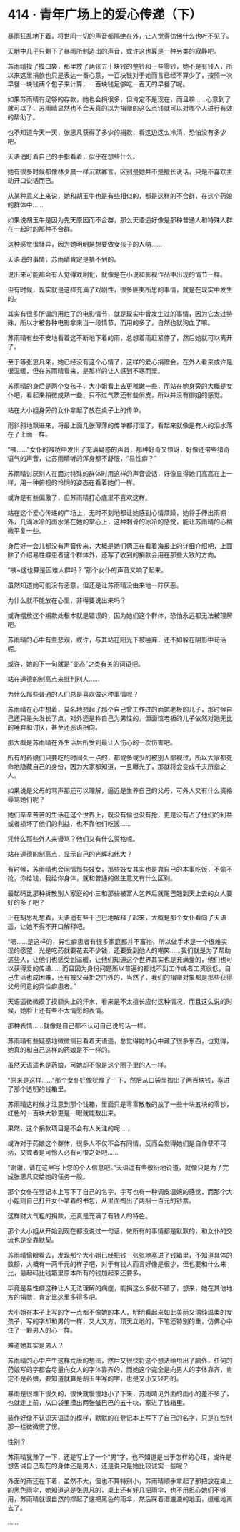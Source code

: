 <link rel="stylesheet" href="../styles/text.css"/>
<h1>414 · 青年广场上的爱心传递（下）</h1>

暴雨狂乱地下着，将世间一切的声音都隔绝在外，让人觉得仿佛什么也听不见了。

天地中几乎只剩下了暴雨所制造出的声音，或许这也算是一种另类的寂静吧。

苏雨晴摸了摸口袋，那里放了两张五十块钱的整钞和一些零钞，她不是有钱人，所以来这里捐款也只是表达一番心意，一百块钱对于她而言已经不算少了，按照一次早餐一块钱两个包子来计算，一百块钱足够吃一百天的早餐了呢。

如果苏雨晴有足够的存款，她也会捐很多，但肯定不是现在，而且嘛……心意到了就可以了，苏雨晴显然也不会天真的以为捐赠的这么点钱就可以对哪个人进行有效的帮助了。

也不知道今天一天，张思凡获得了多少的捐款，看这边这么冷清，恐怕没有多少吧。

天语遥盯着自己的手指看着，似乎在想些什么。

她有很多时候都像林夕晨一样沉默寡言，区别是她并不是擅长说话，只是不喜欢主动开口说话而已。

从某种意义上来说，她和胡玉牛也是有些相似的，都是这样的不合群，在这个药娘的群体中……

如果说胡玉牛是因为先天原因而不合群，那么天语遥好像是那种普通人和特殊人群在一起时的那种不合群。

这种感觉很怪异，因为她明明是想要做女孩子的人呐……

天语遥的事情，苏雨晴肯定是猜不到的。

说出来可能都会有人觉得戏剧化，就像是在小说和影视作品中出现的情节一样。

但有时候，现实就是这样充满了戏剧性，很多匪夷所思的事情，就是在现实中发生的。

其实有很多所谓的用烂了的电影情节，就是现实中曾发生过的事情，因为它太过特殊，所以才被各种电影拿来当一段情节，而用的多了，自然也就狗血了嘛。

苏雨晴有些不安地看着这不断地下着的雨，总想着雨赶紧停了，然后她就可以离开了。

至于等张思凡来，她已经没有这个心情了，这样的爱心捐赠会，在外人看来或许是很温暖，但在苏雨晴看来，是那样的让人感到不寒而栗。

苏雨晴的身后是两个女孩子，大小姐看上去更稚嫩一些，而站在她身旁的大概是女仆吧，看起来稍微成熟一些，只不过气质还有些俏皮，所以并没有御姐的感觉。

站在大小姐身旁的女仆拿起了放在桌子上的传单。

雨斜斜地飘进来，将最上面几张薄薄的传单都打湿了，看起来就像是有人的泪水落在了上面一样。

“咦……”女仆的喉咙中发出了充满疑惑的声音，那种好奇又惊讶，好像还带些猎奇语气的声音，让苏雨晴听的浑身都不舒服，“易性癖？”

苏雨晴讨厌别人在面对特殊的群体时用这样的声音说话，好像显得她们高高在上一样，用一种俯视的怜悯的姿态在看着她们一样。

或许是有些偏激了，但苏雨晴打心底里不喜欢这样。

站在这个爱心传递的广场上，无时不刻地都让她感到心情烦躁，她将手伸出雨棚外，几滴冰冷的雨水落在她的掌心上，这种刺骨的冰冷的感觉，能让苏雨晴的心稍微平复一些。

身后好一会儿都没有声音传来，大概是她们俩正在看着海报上的详细介绍吧，上面除了介绍易性癖患者这个群体外，还写了收到的捐款会用在那些大致的方向。

“咦\~这也算是困难人群吗？”那个女仆的声音又响了起来。

虽然知道她可能没有恶意，但还是让苏雨晴没由来地一阵厌恶。

为什么就不能放在心里，非得要说出来吗？

或许摆放这个捐款处根本就是错误的，因为她们这个群体，恐怕永远都无法被理解吧。

苏雨晴的心中有些悲观，或许，与其站在阳光下被唾弃，还不如躲在阴影中苟活呢。

或许，她的下一句就是“变态”之类有关的词语吧。

站在道德的制高点来批判别人……

为什么那些普通的人们总是喜欢做这种事情呢？

苏雨晴在心中想着，莫名地想起了那个自己曾工作过的面馆老板的儿子，那时候自己还只是头发长了点，对外还是称自己为男性的，但面馆老板的儿子依然对她无比的唾弃和讨厌，甚至还恶语相向。

那大概是苏雨晴在外生活后所受到最让人伤心的一次伤害吧。

所有的药娘们只要吃的时间久一点的，都或多或少的被别人鄙视过，所以大家都死命地隐藏自己的身份，因为大家都知道，一旦曝光了，那就将会变成千夫所指之人。

如果说是父母的骂声那还可以理解，逼近是生养自己的父母，可外人又有什么资格辱骂她们呢？

她们辛辛苦苦的生活在这个世界上，既没有偷也没有抢，更是没有占了他们的利益或者损坏了他们的利益，也不靠他们吃饭……

凭什么那些外人来谩骂？他们又有什么资格呢。

站在道德的制高点，显示自己的光辉和伟大？

有时候，苏雨晴也会同情那些妓女，那些妓女其实也是靠自己的本事吃饭，不偷不抢，你给钱，我给你身体，就和普通的做生意又有什么区别。

最起码比那种拆散别人家庭的小三和那些被富人包养后就尾巴翘到天上去的女人要好的多了吧？

正在胡思乱想着，天语遥有些干巴巴地解释了起来，大概是那个女仆看向了天语遥，让她不得不开口解释吧。

“嗯……是这样的，异性癖患者有很多家庭都并不富裕，所以做手术是一个很难实现的愿望，光是吃药就要花去不少钱，还要受到他人的嘲笑……我们就是为了帮助这些人，让他们也感受到温暖，让他们知道这个世界其实也是充满爱的，他们也可以获得爱的传递……而且因为身份问题所以普遍的都找不到工作或者工资很低，自己生活也成困难，还有被父母拒之门外的，当然了，我们的捐赠对象都是那些获得父母同意的异性癖患者。”

天语遥微微摸了摸额头上的汗水，看来是不太擅长应付这种情况，而且这么说的时候，她脸上还有些不太情愿的表情。

那种表情……就像是自己都不认可自己说的话一样。

苏雨晴有些疑惑地微微侧目看着天语遥，总觉得她的心中藏了很多东西，也觉得，她真的和自己这样的药娘是不一样的。

虽然天语遥也是药娘，可她却不像是这个圈子里的人一样。

“原来是这样……”那个女仆好像犹豫了一下，然后从口袋里掏出了两百块钱，塞进了那个透明的钱箱里。

苏雨晴这时候才注意到那个钱箱，里面只是零零散散的放了一些十块五块的零钞，红色的一百块大钞更是一眼就能数出来。

果然，这个捐款项目是不会有人关注的呢……

或许对于药娘这个群体，很多人不仅不会有同情，反而会觉得她们是自作孽不可活，又或者是可怜人必有可恨之处吧……

“谢谢，请在这里写上您的个人信息吧。”天语遥有些敷衍地说道，就像只是为了完成张思凡交给她的任务一般。

那个女仆在登记本上写下了自己的名字，字写也有一种调皮温婉的感觉，而那个大小姐则自己打开女仆拿着的书包，从里面掏出了两捆一百元的钞票。

这样财大气粗的捐款，还真是充满了有钱人的特色。

那个大小姐从开始到现在都没说过一句话，做所有的事情都是默默的，和女仆的交流也是全靠默契。

苏雨晴偷眼看去，发现那个大小姐已经把钱一张张地塞进了钱箱里，不知道具体的数额，大概有一两千元的样子吧，对于有钱人而言好像是很少，但也要和什么来比，最起码比钱箱里原本所有的钱加起来还要多。

毕竟是易性癖这种让人无法理解的病症，能捐这么多就不错了，想来，她在其他地方的捐款，肯定比这里多得多吧。

大小姐在本子上写的字一点都不像她的本人，明明看起来如此美丽又清纯温柔的女孩子，写的字却和男的一样，又大又方，顶天立地的，下笔还特别的重，仿佛心中住了一颗男人的心一样。

难道她其实是男人？

苏雨晴的心中产生这样荒唐的想法，然后又很快将这个想法给甩出了脑外，任何的药娘写的字都会尽量向女人的字体靠齐的，而她这个完全是向男人的字体靠齐，肯定不是药娘，要知道就算是胡玉牛写的字，也是又小又轻巧的。

暴雨是很难下很久的，很快就慢慢地小了下来，苏雨晴见外面的雨小的差不多了，也就走上前，从口袋里摸出两张皱巴巴的五十块，塞进了钱箱里。

装作好像不认识天语遥的模样，默默的在登记本上写下了自己的名字，只是在性别那一栏微微愣了愣。

性别？

苏雨晴犹豫了一下，还是写上了一个“男”字，也不知道是出于怎样的心理，或许是想告诫自己现在的身体还是男人，还是说只是她比较诚实一些呢？

外面的雨还在下着，虽然不大，但也不算特别小，苏雨晴顺手拿起了那把放在桌上的黑色雨伞，她知道这是张思凡的，桌上还有好几把雨伞，也不用担心她们不够用，苏雨晴就很自然的撑起了这把黑色的雨伞，然后踩着湿漉漉的地面，缓缓地离去了。

……
